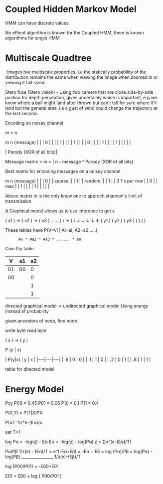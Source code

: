 Coupled Hidden Markov Model
=============

<HMM image>

HMM can have discrete values

No effient algorithm is known for the Coupled HMM, 
there is known algorithms for single HMM

Multiscale Quadtree
=============

-Images hve multiscale properties, i.e the statically probability of the distribution remains the same when viewing the image when zoomed in or viewing it full sized.

Stero fuse (Stero vision) - Using two camera that are close side-by-side postion for depth perception, gives uncertainly which is important, e.g we know where a ball might land after thrown but can't tell for sure where it'll land but the general area, i.e a gust of wind could change the trajectory at the last second.

Encoding on noisey channel

m > n

   m                   n (message)
 |                  | | 0 |
 |                  | | 1 |
 |                  | | 1 |
 |                  | | 0 |
 |                  | | 1 |
 |                  | | 1 |
 |                  | 
 |                  |

 | Parody (XOR of all bits)|

Message matrix < m > | n - message ^ 
Parody (XOR of all bits)

Best matrix for encoding messages on a noisey channel 

   m                   n (message)
 |                  | | 0 |
 |   sparse,        | | 1 |
 |   random,        | | 1 |
 |   3 1's per row  | | 0 |
 |   max            | | 1 |
 |                  | | 1 |
 |                  |
 |                  |

Above matrix m is the only know one to approch shannon's limit of transmission


A Graphical model allows us to use inference to get x

 ( x1 ) → ( x2 ) → ( x3 ) ...... (  ) → (  )
     ↓            ↓             ↓               ↓        ↓
 ( y1 )   ( y2 )    ( y3 )        (  )   (  )


These tables have P(V=Vi | Ai=ai, A2=a2 .....)

          #v * #a2 * #a3 * ...... * an 

Coin flip table

| V  | a1  | a2  |
|---|---|---|
| 01 | 00 | 0 | 0 |
| 00 |    | 0 | 1 |
|    |    | 1 | 0 | 
|    |    | 1 | 1 | 


directed graphical model -> undirected graphical model
Using energy instead of probability 

given ancestors of node, find node

write byte  read byte

  ( x )  ->  ( y )

P (y | x)

| P(y|x)  | y  | x  |
|---|---|---|
| .9  | 0 | 0 |
| .1  | 1 | 0 |
| .2  | 0 | 1 | 
| .8  | 1 | 1 | 

table for directed model

Energy Model
=============

Pxy
P00 = 0.45
P01 = 0.05
P10 = 0.1
P11 = 0.4

P(X,Y) = P(T|X)PX

P(α)=1/z*e-(Eα)/x

set T=1

log Pα = -log(z) - Eα
Eα = -log(z) - log(Pα)
z = Σα^(e-(Eα)/T)

Pα/Pβ 1/z(e) - (Eα)/T    = e^(-Eα+Eβ) = -Eα + Eβ = log (Pα)/Pβ = log(Pα) - log(Pβ)
      ________________
	1/z(e)-(Eβ)/T

log (P00/P01) = -E00+E01

E01 = E00 + log ( P00/P01 )











 
 


